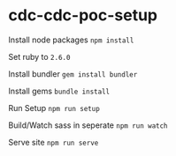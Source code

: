 # cdc-cdc-poc-setup

Install node packages
`npm install`

Set ruby to `2.6.0`

Install bundler
`gem install bundler`

Install gems
`bundle install`

Run Setup
`npm run setup`

Build/Watch sass in seperate
`npm run watch`

Serve site
`npm run serve`